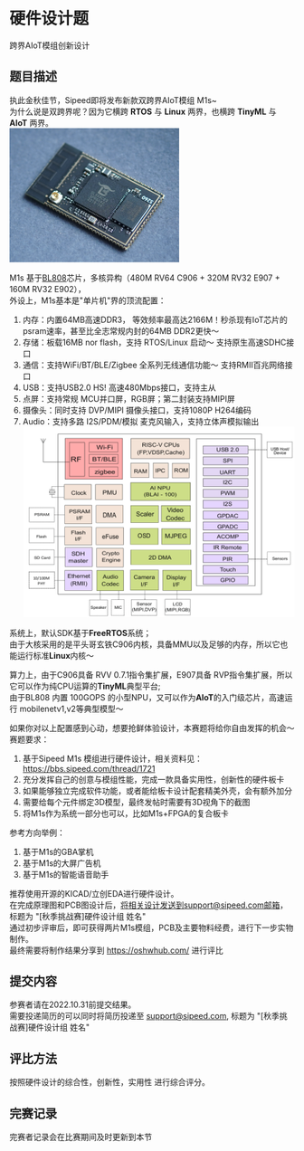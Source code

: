 # 硬件设计题
跨界AIoT模组创新设计

## 题目描述   
执此金秋佳节，Sipeed即将发布新款双跨界AIoT模组 M1s~  
为什么说是双跨界呢？因为它横跨 **RTOS** 与 **Linux** 两界，也横跨 **TinyML** 与 **AIoT** 两界。   
<a href="assets/M1s.png"><img width=300 src="assets/M1s.png"/></a>

M1s 基于[BL808](assets/BL808_DS_zh.pdf)芯片，多核异构（480M RV64 C906 + 320M RV32 E907 + 160M RV32 E902），  
外设上，M1s基本是"单片机"界的顶流配置：
1. 内存：内置64MB高速DDR3， 等效频率最高达2166M！秒杀现有IoT芯片的psram速率，甚至比全志常规内封的64MB DDR2更快～
2. 存储：板载16MB nor flash，支持 RTOS/Linux 启动～ 支持原生高速SDHC接口
3. 通信：支持WiFi/BT/BLE/Zigbee 全系列无线通信功能～ 支持RMII百兆网络接口
4. USB：支持USB2.0 HS! 高速480Mbps接口，支持主从
5. 点屏：支持常规 MCU并口屏，RGB屏；第二封装支持MIPI屏
6. 摄像头：同时支持 DVP/MIPI 摄像头接口，支持1080P H264编码  
7. Audio：支持多路 I2S/PDM/模拟 麦克风输入，支持立体声模拟输出  
<a href="assets/bl808_blocks.png"><img width=600 src="assets/bl808_blocks.png"/></a>

系统上，默认SDK基于**FreeRTOS**系统；  
由于大核采用的是平头哥玄铁C906内核，具备MMU以及足够的内存，所以它也能运行标准**Linux**内核～ 

算力上，由于C906具备 RVV 0.7.1指令集扩展，E907具备 RVP指令集扩展，所以它可以作为纯CPU运算的**TinyML**典型平台;  
由于BL808 内置 100GOPS 的小型NPU，又可以作为**AIoT**的入门级芯片，高速运行 mobilenetv1,v2等典型模型～

如果你对以上配置感到心动，想要抢鲜体验设计，本赛题将给你自由发挥的机会～  
赛题要求：
1. 基于Sipeed M1s 模组进行硬件设计，相关资料见：https://bbs.sipeed.com/thread/1721
2. 充分发挥自己的创意与模组性能，完成一款具备实用性，创新性的硬件板卡
3. 如果能够独立完成软件功能，或者能给板卡设计配套精美外壳，会有额外加分
4. 需要给每个元件绑定3D模型，最终发帖时需要有3D视角下的截图
5. 将M1s作为系统一部分也可以，比如M1s+FPGA的复合板卡

参考方向举例：
1. 基于M1s的GBA掌机
2. 基于M1s的大屏广告机
3. 基于M1s的智能语音助手

推荐使用开源的KICAD/立创EDA进行硬件设计。  
在完成原理图和PCB图设计后，将相关设计发送到support@sipeed.com邮箱，标题为 "[秋季挑战赛]硬件设计组 姓名"     
通过初步评审后，即可获得两片M1s模组，PCB及主要物料经费，进行下一步实物制作。  
最终需要将制作结果分享到 https://oshwhub.com/  进行评比  


## 提交内容
参赛者请在2022.10.31前提交结果。  
需要投递简历的可以同时将简历投递至 support@sipeed.com, 标题为 "[秋季挑战赛]硬件设计组 姓名"  

## 评比方法
按照硬件设计的综合性，创新性，实用性 进行综合评分。

## 完赛记录
完赛者记录会在比赛期间及时更新到本节





